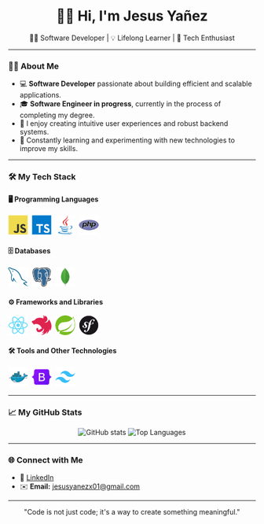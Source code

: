 <div align="center">
  <h1>👋🏻 Hi, I'm Jesus Yañez</h1>
  <p>👨‍💻 Software Developer | 💡 Lifelong Learner | 🌟 Tech Enthusiast</p>
</div>

---

### 👨‍💻 About Me
- 💻 **Software Developer** passionate about building efficient and scalable applications.
- 🎓 **Software Engineer in progress**, currently in the process of completing my degree.
- 🌟 I enjoy creating intuitive user experiences and robust backend systems.
- 🚀 Constantly learning and experimenting with new technologies to improve my skills.

---

### 🛠️ My Tech Stack

#### 🖥️ Programming Languages
<div>
    <img src="https://github.com/devicons/devicon/blob/master/icons/javascript/javascript-original.svg" title="JavaScript" alt="JavaScript" width="40" height="40">&nbsp;
    <img src="https://github.com/devicons/devicon/blob/master/icons/typescript/typescript-original.svg" title="TypeScript" alt="TypeScript" width="40" height="40">&nbsp;
    <img src="https://github.com/devicons/devicon/blob/master/icons/java/java-original.svg" title="Java" alt="Java" width="40" height="40">&nbsp;
    <img src="https://github.com/devicons/devicon/blob/master/icons/php/php-original.svg" title="PHP" alt="PHP" width="40" height="40">&nbsp;
</div>

#### 🗄️ Databases
<div>
    <img src="https://github.com/devicons/devicon/blob/master/icons/mysql/mysql-original.svg" title="MySQL" alt="MySQL" width="40" height="40">&nbsp;
    <img src="https://github.com/devicons/devicon/blob/master/icons/postgresql/postgresql-original.svg" title="PostgreSQL" alt="PostgreSQL" width="40" height="40">&nbsp;
    <img src="https://github.com/devicons/devicon/blob/master/icons/mongodb/mongodb-original.svg" title="MongoDB" alt="MongoDB" width="40" height="40">&nbsp;
</div>

#### ⚙️ Frameworks and Libraries
<div>
    <img src="https://github.com/devicons/devicon/blob/master/icons/react/react-original.svg" title="React" alt="React" width="40" height="40">&nbsp;
    <img src="https://github.com/devicons/devicon/blob/master/icons/nestjs/nestjs-original.svg" title="NestJS" alt="NestJS" width="40" height="40">&nbsp;
    <img src="https://github.com/devicons/devicon/blob/master/icons/spring/spring-original.svg" title="Spring" alt="Spring" width="40" height="40">&nbsp;
    <img src="https://github.com/devicons/devicon/blob/master/icons/symfony/symfony-original.svg" title="Symfony" alt="Symfony" width="40" height="40">&nbsp;
</div>

#### 🛠️ Tools and Other Technologies
<div>
    <img src="https://github.com/devicons/devicon/blob/master/icons/docker/docker-original.svg" title="Docker" alt="Docker" width="40" height="40">&nbsp;
    <img src="https://github.com/devicons/devicon/blob/master/icons/bootstrap/bootstrap-original.svg" title="Bootstrap" alt="Bootstrap" width="40" height="40">&nbsp;
    <img src="https://github.com/devicons/devicon/blob/master/icons/tailwindcss/tailwindcss-plain.svg" title="TailwindCSS" alt="TailwindCSS" width="40" height="40">&nbsp;
</div>

---

### 📈 My GitHub Stats
<div align="center">
  <img height="150em" src="https://github-readme-stats.vercel.app/api?username=jesusYanezx01&show_icons=true&theme=radical" alt="GitHub stats" />
  <img height="150em" src="https://github-readme-stats.vercel.app/api/top-langs/?username=jesusYanezx01&layout=compact&theme=radical" alt="Top Languages" />
</div>

---

### 🌐 Connect with Me
- 💼 [LinkedIn](https://www.linkedin.com/in/jesus-ya%C3%B1ez-169941269)
- ✉️ **Email:** [jesusyanezx01@gmail.com](mailto:jesusyanezx01@gmail.com)

---

<div align="center">
  <p>"Code is not just code; it's a way to create something meaningful."</p>
</div>
